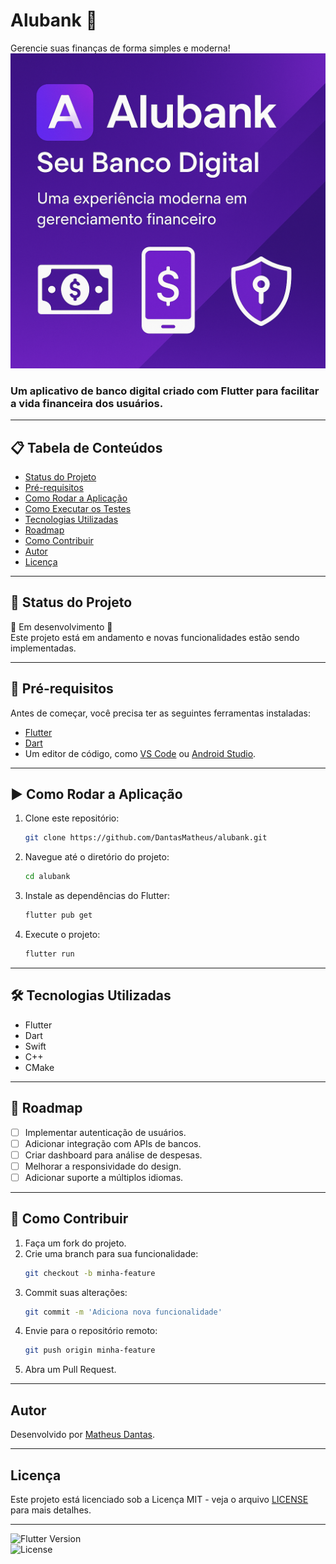 # Alubank 🚀  
Gerencie suas finanças de forma simples e moderna!  
<img src="banner.png" alt="Alubank Banner" />

### Um aplicativo de banco digital criado com Flutter para facilitar a vida financeira dos usuários.

---

## 📋 Tabela de Conteúdos  
- [Status do Projeto](#-status-do-projeto)  
- [Pré-requisitos](#-pré-requisitos)  
- [Como Rodar a Aplicação](#-como-rodar-a-aplicação)  
- [Como Executar os Testes](#-como-executar-os-testes)  
- [Tecnologias Utilizadas](#-tecnologias-utilizadas)  
- [Roadmap](#-roadmap)  
- [Como Contribuir](#-como-contribuir)  
- [Autor](#-autor)  
- [Licença](#-licença)  

---

## 📌 Status do Projeto  
🚧 Em desenvolvimento 🚧  
Este projeto está em andamento e novas funcionalidades estão sendo implementadas.  

---

## 🔧 Pré-requisitos  
Antes de começar, você precisa ter as seguintes ferramentas instaladas:  
- [Flutter](https://docs.flutter.dev/get-started/install)  
- [Dart](https://dart.dev/get-dart)  
- Um editor de código, como [VS Code](https://code.visualstudio.com/) ou [Android Studio](https://developer.android.com/studio).  

---

## ▶️ Como Rodar a Aplicação  
1. Clone este repositório:  
   ```bash
   git clone https://github.com/DantasMatheus/alubank.git
   ```
2. Navegue até o diretório do projeto:  
   ```bash
   cd alubank
   ```
3. Instale as dependências do Flutter:  
   ```bash
   flutter pub get
   ```
4. Execute o projeto:  
   ```bash
   flutter run
   ```

---

## 🛠 Tecnologias Utilizadas  
- Flutter  
- Dart  
- Swift  
- C++  
- CMake  

---

## 🚀 Roadmap  
- [ ] Implementar autenticação de usuários.  
- [ ] Adicionar integração com APIs de bancos.  
- [ ] Criar dashboard para análise de despesas.  
- [ ] Melhorar a responsividade do design.  
- [ ] Adicionar suporte a múltiplos idiomas.  

---

## 🤝 Como Contribuir  
1. Faça um fork do projeto.  
2. Crie uma branch para sua funcionalidade:  
   ```bash
   git checkout -b minha-feature
   ```
3. Commit suas alterações:  
   ```bash
   git commit -m 'Adiciona nova funcionalidade'
   ```
4. Envie para o repositório remoto:  
   ```bash
   git push origin minha-feature
   ```
5. Abra um Pull Request.

---

## Autor  
Desenvolvido por [Matheus Dantas](https://github.com/DantasMatheus).

---

## Licença  
Este projeto está licenciado sob a Licença MIT - veja o arquivo [LICENSE](LICENSE) para mais detalhes.

---

![Flutter Version](https://img.shields.io/badge/Flutter-3.x-blue)  
![License](https://img.shields.io/badge/license-MIT-green)  
```

